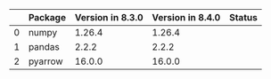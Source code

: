 <!-- markdown-link-check-disable -->

|    | Package   | Version in 8.3.0   | Version in 8.4.0   | Status   |
|---:|:----------|:-------------------|:-------------------|:---------|
|  0 | numpy     | 1.26.4             | 1.26.4             |          |
|  1 | pandas    | 2.2.2              | 2.2.2              |          |
|  2 | pyarrow   | 16.0.0             | 16.0.0             |          |